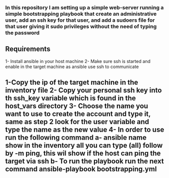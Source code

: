 <h3> In this repository l am setting up a simple web-server running a simple bootstrapping playbook that create an administrative user, add an ssh key for that user, and add a sudoers file for that user giving it sudo privileges without the need of typing the password </h3>



<h2> Requirements </h2>
1- Install ansible in your host machine
2- Make sure ssh is started and enable in the target machine as ansible use ssh to communicate

<h2 How to use it </h2>

1-Copy the ip of the target machine in the inventory file
2- Copy your personal ssh key into th ssh_key variable which is found in the host_vars directory
3- Choose the name you want to use to create the account and type it, same as step 2 look for the user variable and type the name as the new value
4- In order to use run the following command
  a- ansible name show in the inventory all you can type (all) follow by -m ping, this wil show if the host can ping the target via ssh
  b- To run the playbook run the next command 
    ansible-playbook bootstrapping.yml
